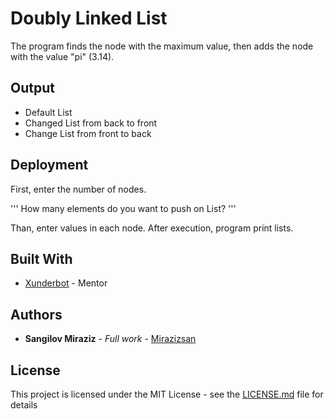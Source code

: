 # Doubly Linked List

The program finds the node with the maximum value, then adds the node with the value "pi" (3.14).

## Output

* Default List
* Changed List from back to front
* Change List from front to back

## Deployment

First, enter the number of nodes.

'''
How many elements do you want to push on List?
'''

Than, enter values in each node.
After execution, program print lists.

## Built With

* [Xunderbot](https://github.com/iamxunder) - Mentor

## Authors

* **Sangilov Miraziz** - *Full work* - [Mirazizsan](https://github.com/mirazizsan)

## License

This project is licensed under the MIT License - see the [LICENSE.md](LICENSE.md) file for details
